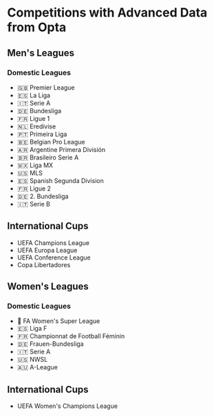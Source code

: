 # Competitions with Advanced Data from Opta

## Men's Leagues

### Domestic Leagues

-   🇬🇧 Premier League
-   🇪🇸 La Liga
-   🇮🇹 Serie A
-   🇩🇪 Bundesliga
-   🇫🇷 Ligue 1
-   🇳🇱 Eredivise
-   🇵🇹 Primeira Liga
-   🇧🇪 Belgian Pro League
-   🇦🇷 Argentine Primera División
-   🇧🇷 Brasileiro Serie A
-   🇲🇽 Liga MX
-   🇺🇸 MLS
-   🇪🇸 Spanish Segunda Division
-   🇫🇷 Ligue 2
-   🇩🇪 2. Bundesliga
-   🇮🇹 Serie B

## International Cups

-   UEFA Champions League
-   UEFA Europa League
-   UEFA Conference League
-   Copa Libertadores

## Women's Leagues

### Domestic Leagues

-   🏴󠁧󠁢󠁥󠁮󠁧󠁿 FA Women's Super League
-   🇪🇸 Liga F
-   🇫🇷 Championnat de Football Féminin
-   🇩🇪 Frauen-Bundesliga
-   🇮🇹 Serie A
-   🇺🇸 NWSL
-   🇦🇺 A-League

## International Cups

-   UEFA Women's Champions League
